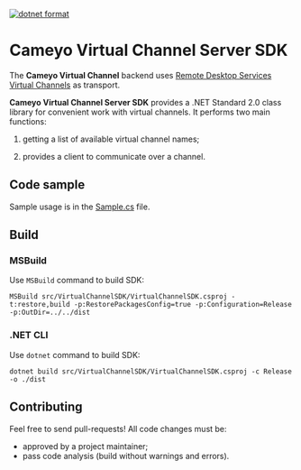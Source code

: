 [![dotnet format](https://github.com/cameyo/virtual-channel-sdk/actions/workflows/dotnet-format.yml/badge.svg)](https://github.com/cameyo/virtual-channel-sdk/actions/workflows/dotnet-format.yml)

# Cameyo Virtual Channel Server SDK

The **Cameyo Virtual Channel** backend uses [Remote Desktop Services Virtual Channels](https://learn.microsoft.com/en-us/windows/win32/termserv/terminal-services-virtual-channels) as transport.

**Cameyo Virtual Channel Server SDK** provides a .NET Standard 2.0 class library for convenient work with virtual channels. It performs two main functions:

1. getting a list of available virtual channel names;

2. provides a client to communicate over a channel.

## Code sample
Sample usage is in the [Sample.cs](src/VirtualChannelTestApp/Sample.cs) file.

##  Build
### MSBuild
Use `MSBuild` command to build SDK:
```
MSBuild src/VirtualChannelSDK/VirtualChannelSDK.csproj -t:restore,build -p:RestorePackagesConfig=true -p:Configuration=Release -p:OutDir=../../dist
```

### .NET CLI
Use `dotnet` command to build SDK:
```
dotnet build src/VirtualChannelSDK/VirtualChannelSDK.csproj -c Release -o ./dist
```

## Contributing
Feel free to send pull-requests! All code changes must be:
* approved by a project maintainer;
* pass code analysis (build without warnings and errors).